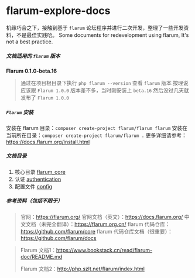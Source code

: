 # flarum-explore-docs

机缘巧合之下，接触到基于 `flarum` 论坛程序并进行二次开发，整理了一些开发资料，不是最佳实践哈。
Some documents for redevelopment using flarum, It's not a best practice.



##### 文档适用的 `flarum` 版本

**Flarum 0.1.0-beta.16**

> 通过在项目根目录下执行 `php flarum --version` 查看 `flarum` 版本
> 按理说应该跟 `Flarum 1.0.0` 版本差不多，当时刚安装上 `beta.16` 然后没过几天就发布了 `Flarum 1.0.0`



##### `Flarum` 安装

安装在 flarum 目录：```composer create-project flarum/flarum flarum```
安装在当前所在目录：```composer create-project flarum/flarum .```
更多详细请参考：https://docs.flarum.org/install.html



##### 文档目录

1. 核心目录 [flarum_core](./flarum_core.md)
2. 认证 [authentication](./flarum_authentication.md)
3. 配置文件 [config](./flarum_config.md)



##### 参考资料（包括不限于）

> 官网：https://flarum.org/
> 官网文档（英文）：https://docs.flarum.org/
> 中文文档（未完全翻译）：https://flarum.org.cn/
> flarum 代码仓库：https://github.com/flarum/core
> flarum 代码仓库文档（很重要）：https://github.com/flarum/docs

> Flarum 文档1：https://www.bookstack.cn/read/flarum-doc/README.md
>
> Flarum 文档2：http://php.szlt.net/flarum/index.html